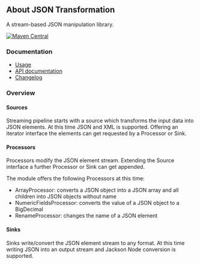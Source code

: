 ## About JSON Transformation

A stream-based JSON manipulation library.

[![Maven Central](https://img.shields.io/maven-central/v/io.wcm.caravan/io.wcm.caravan.io.json-transform)](https://repo1.maven.org/maven2/io/wcm/caravan/io.wcm.caravan.io.json-transform/)


### Documentation

* [Usage][usage]
* [API documentation][apidocs]
* [Changelog][changelog]


[usage]: usage.html
[apidocs]: apidocs/
[changelog]: changes-report.html


### Overview

#### Sources

Streaming pipeline starts with a source which transforms the input data into JSON elements. At this time JSON and XML is supported. Offering an iterator interface the elements can get requested by a Processor or Sink.

#### Processors

Processors modify the JSON element stream. Extending the Source interface a further Processor or Sink can get appended.

The module offers the following Processors at this time:

* ArrayProcessor: converts a JSON object into a JSON array and all children into JSON objects without name
* NumericFieldsProcessor: converts the value of a JSON object to a BigDecimal
* RenameProcessor: changes the name of a JSON element

#### Sinks

Sinks write/convert the JSON element stream to any format. At this time writing JSON into an output stream and Jackson Node conversion is supported.
